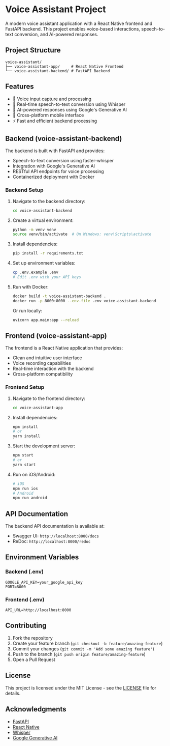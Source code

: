 # Voice Assistant Project

A modern voice assistant application with a React Native frontend and FastAPI backend. This project enables voice-based interactions, speech-to-text conversion, and AI-powered responses.

## Project Structure

```
voice-assistant/
├── voice-assistant-app/     # React Native Frontend
└── voice-assistant-backend/ # FastAPI Backend
```

## Features

- 🎤 Voice input capture and processing
- 🔄 Real-time speech-to-text conversion using Whisper
- 🤖 AI-powered responses using Google's Generative AI
- 📱 Cross-platform mobile interface
- ⚡ Fast and efficient backend processing

## Backend (voice-assistant-backend)

The backend is built with FastAPI and provides:

- Speech-to-text conversion using faster-whisper
- Integration with Google's Generative AI
- RESTful API endpoints for voice processing
- Containerized deployment with Docker

### Backend Setup

1. Navigate to the backend directory:
   ```bash
   cd voice-assistant-backend
   ```

2. Create a virtual environment:
   ```bash
   python -m venv venv
   source venv/bin/activate  # On Windows: venv\Scripts\activate
   ```

3. Install dependencies:
   ```bash
   pip install -r requirements.txt
   ```

4. Set up environment variables:
   ```bash
   cp .env.example .env
   # Edit .env with your API keys
   ```

5. Run with Docker:
   ```bash
   docker build -t voice-assistant-backend .
   docker run -p 8000:8000 --env-file .env voice-assistant-backend
   ```

   Or run locally:
   ```bash
   uvicorn app.main:app --reload
   ```

## Frontend (voice-assistant-app)

The frontend is a React Native application that provides:

- Clean and intuitive user interface
- Voice recording capabilities
- Real-time interaction with the backend
- Cross-platform compatibility

### Frontend Setup

1. Navigate to the frontend directory:
   ```bash
   cd voice-assistant-app
   ```

2. Install dependencies:
   ```bash
   npm install
   # or
   yarn install
   ```

3. Start the development server:
   ```bash
   npm start
   # or
   yarn start
   ```

4. Run on iOS/Android:
   ```bash
   # iOS
   npm run ios
   # Android
   npm run android
   ```

## API Documentation

The backend API documentation is available at:
- Swagger UI: `http://localhost:8000/docs`
- ReDoc: `http://localhost:8000/redoc`

## Environment Variables

### Backend (.env)
```
GOOGLE_API_KEY=your_google_api_key
PORT=8000
```

### Frontend (.env)
```
API_URL=http://localhost:8000
```

## Contributing

1. Fork the repository
2. Create your feature branch (`git checkout -b feature/amazing-feature`)
3. Commit your changes (`git commit -m 'Add some amazing feature'`)
4. Push to the branch (`git push origin feature/amazing-feature`)
5. Open a Pull Request

## License

This project is licensed under the MIT License - see the [LICENSE](LICENSE) file for details.

## Acknowledgments

- [FastAPI](https://fastapi.tiangolo.com/)
- [React Native](https://reactnative.dev/)
- [Whisper](https://github.com/openai/whisper)
- [Google Generative AI](https://cloud.google.com/ai-platform)

